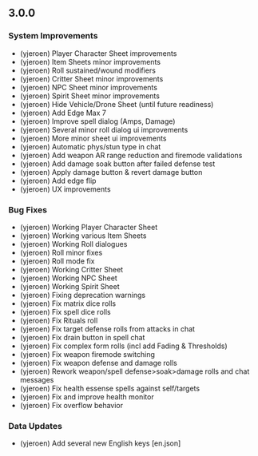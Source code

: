 ## 3.0.0

### System Improvements

-   (yjeroen) Player Character Sheet improvements
-   (yjeroen) Item Sheets minor improvements
-   (yjeroen) Roll sustained/wound modifiers
-   (yjeroen) Critter Sheet minor improvements
-   (yjeroen) NPC Sheet minor improvements
-   (yjeroen) Spirit Sheet minor improvements
-   (yjeroen) Hide Vehicle/Drone Sheet (until future readiness)
-   (yjeroen) Add Edge Max 7
-   (yjeroen) Improve spell dialog (Amps, Damage)
-   (yjeroen) Several minor roll dialog ui improvements
-   (yjeroen) More minor sheet ui improvements
-   (yjeroen) Automatic phys/stun type in chat
-   (yjeroen) Add weapon AR range reduction and firemode validations
-   (yjeroen) Add damage soak button after failed defense test
-   (yjeroen) Apply damage button & revert damage button
-   (yjeroen) Add edge flip
-   (yjeroen) UX improvements

### Bug Fixes

-   (yjeroen) Working Player Character Sheet
-   (yjeroen) Working various Item Sheets
-   (yjeroen) Working Roll dialogues
-   (yjeroen) Roll minor fixes
-   (yjeroen) Roll mode fix
-   (yjeroen) Working Critter Sheet
-   (yjeroen) Working NPC Sheet 
-   (yjeroen) Working Spirit Sheet 
-   (yjeroen) Fixing deprecation warnings
-   (yjeroen) Fix matrix dice rolls
-   (yjeroen) Fix spell dice rolls
-   (yjeroen) Fix Rituals roll
-   (yjeroen) Fix target defense rolls from attacks in chat
-   (yjeroen) Fix drain button in spell chat
-   (yjeroen) Fix complex form rolls (incl add Fading & Thresholds)
-   (yjeroen) Fix weapon firemode switching
-   (yjeroen) Fix weapon defense and damage rolls 
-   (yjeroen) Rework weapon/spell defense>soak>damage rolls and chat messages
-   (yjeroen) Fix health essense spells against self/targets
-   (yjeroen) Fix and improve health monitor
-   (yjeroen) Fix overflow behavior

### Data Updates

-   (yjeroen) Add several new English keys [en.json]
